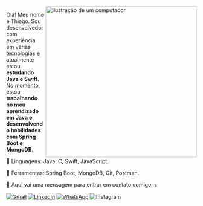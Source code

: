 <img src="https://raw.githubusercontent.com/MicaelliMedeiros/micaellimedeiros/master/image/computer-illustration.png" alt="ilustração de um computador" min-width="400px" max-width="400px" width="400px" align="right">

<p align="left"> 
  Olá! Meu nome é Thiago. Sou desenvolvedor com experiência em várias tecnologias e atualmente estou <strong>estudando Java e Swift</strong>.<br>
  No momento, estou <strong>trabalhando no meu aprendizado em Java e desenvolvendo habilidades com Spring Boot e MongoDB</strong>.
</p>

<p align="left">
  🦄 Linguagens: Java, C, Swift, JavaScript.
</p>

<p align="left">
  💼 Ferramentas: Spring Boot, MongoDB, Git, Postman.
</p>

<p align="left">
  💌 Aqui vai uma mensagem para entrar em contato comigo: ⤵️
</p>

<p align="left">
  <a href="mailto:thiago8jesusaraujo@gmail.com" title="Gmail">
  <img src="https://img.shields.io/badge/-Gmail-FF0000?style=flat-square&labelColor=FF0000&logo=gmail&logoColor=white&link=mailto:seuemail@gmail.com" alt="Gmail"/></a>
  <a href="https://www.linkedin.com/in/tiagocomth/" title="LinkedIn">
  <img src="https://img.shields.io/badge/-Linkedin-0e76a8?style=flat-square&logo=Linkedin&logoColor=white&link=https://www.linkedin.com/in/seu-linkedin" alt="LinkedIn"/></a>
  <a href="https://api.whatsapp.com/send?phone=5561991208316" title="WhatsApp">
  <img src="https://img.shields.io/badge/-WhatsApp-25d366?style=flat-square&labelColor=25d366&logo=whatsapp&logoColor=white&link=https://api.whatsapp.com/send?phone=seunumerodetelefone" alt="WhatsApp"/></a>
  <img src="https://img.shields.io/badge/-Instagram-DF0174?style=flat-square&labelColor=DF0174&logo=instagram&logoColor=white&link=https://www.instagram.com/4tigas" alt="Instagram"/></a>
</p>
